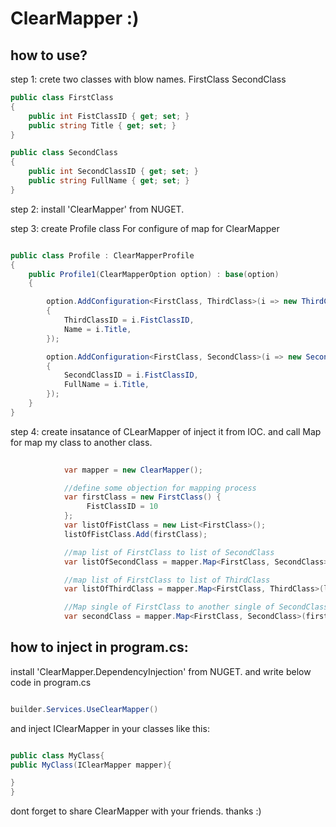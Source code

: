 # ClearMapper :)

## how to use?

step 1:
crete two classes with blow names.
FirstClass
SecondClass
```C#
public class FirstClass
{
    public int FistClassID { get; set; }
    public string Title { get; set; }
}

public class SecondClass
{
    public int SecondClassID { get; set; }
    public string FullName { get; set; }
}
```

step 2:
install 'ClearMapper' from NUGET.

step 3:
create Profile class For configure of map for ClearMapper
```C#

public class Profile : ClearMapperProfile
{
    public Profile1(ClearMapperOption option) : base(option)
    {

        option.AddConfiguration<FirstClass, ThirdClass>(i => new ThirdClass()
        {
            ThirdClassID = i.FistClassID,
            Name = i.Title,
        });

        option.AddConfiguration<FirstClass, SecondClass>(i => new SecondClass()
        {
            SecondClassID = i.FistClassID,
            FullName = i.Title,
        });
    }
}

```


step 4:
create insatance of CLearMapper of inject it from IOC.
and call Map for map my class to another class.
```C#
            
            var mapper = new ClearMapper();

            //define some objection for mapping process
            var firstClass = new FirstClass() {
                 FistClassID = 10
            };
            var listOfFistClass = new List<FirstClass>();
            listOfFistClass.Add(firstClass);

            //map list of FirstClass to list of SecondClass
            var listOfSecondClass = mapper.Map<FirstClass, SecondClass>(listOfFistClass);

            //map list of FirstClass to list of ThirdClass
            var listOfThirdClass = mapper.Map<FirstClass, ThirdClass>(listOfFistClass);

            //Map single of FirstClass to another single of SecondClass
            var secondClass = mapper.Map<FirstClass, SecondClass>(firstClass);

```


## how to inject in program.cs:
install 'ClearMapper.DependencyInjection' from NUGET.
and write below code in program.cs
```c#

builder.Services.UseClearMapper()

```

and inject IClearMapper in your classes like this:
```C#

public class MyClass{
public MyClass(IClearMapper mapper){

}
}

```

dont forget to share ClearMapper with your friends.
thanks :)

